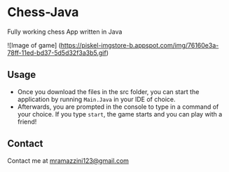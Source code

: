 # Chess-Java

Fully working chess App written in Java

![Image of game] (https://piskel-imgstore-b.appspot.com/img/76160e3a-78ff-11ed-bd37-5d5d32f3a3b5.gif)

## Usage

- Once you download the files in the src folder, you can start the application by running `Main.Java` in your IDE of choice.
- Afterwards, you are prompted in the console to type in a command of your choice. If you type `start`, the game starts and you can play with a friend!

## Contact

Contact me at mramazzini123@gmail.com 
